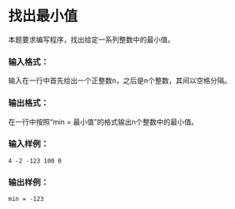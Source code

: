 # 找出最小值
本题要求编写程序，找出给定一系列整数中的最小值。

### 输入格式：
输入在一行中首先给出一个正整数n，之后是n个整数，其间以空格分隔。

### 输出格式：
在一行中按照“min = 最小值”的格式输出n个整数中的最小值。

### 输入样例：
```
4 -2 -123 100 0
```
### 输出样例：
```
min = -123
```